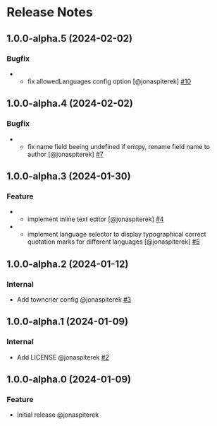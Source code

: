# Release Notes

<!-- You should *NOT* be adding new change log entries to this file.
     You should create a file in the news directory instead.
     For helpful instructions, please see:
     https://6.docs.plone.org/contributing/index.html?highlight=towncrier#change-log-entry
-->

<!-- towncrier release notes start -->

## 1.0.0-alpha.5 (2024-02-02)

### Bugfix

- - fix allowedLanguages config option [@jonaspiterek] [#10](https://github.com/kitconcept/volto-quote-block/pull/10)

## 1.0.0-alpha.4 (2024-02-02)

### Bugfix

- - fix name field beeing undefined if emtpy, rename field name to author [@jonaspiterek] [#7](https://github.com/kitconcept/volto-quote-block/pull/7)

## 1.0.0-alpha.3 (2024-01-30)

### Feature

- - implement inline text editor [@jonaspiterek] [#4](https://github.com/kitconcept/volto-quote-block/pull/4)
- - implement language selector to display typographical correct quotation marks for different languages [@jonaspiterek] [#5](https://github.com/kitconcept/volto-quote-block/pull/5)

## 1.0.0-alpha.2 (2024-01-12)

### Internal

- Add towncrier config @jonaspiterek [#3](https://github.com/kitconcept/volto-quote-block/pull/3)

## 1.0.0-alpha.1 (2024-01-09)

### Internal

- Add LICENSE @jonaspiterek [#2](https://github.com/kitconcept/volto-quote-block/pull/2)

## 1.0.0-alpha.0 (2024-01-09)

### Feature

- Initial release @jonaspiterek
